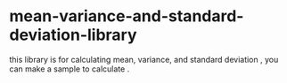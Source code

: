 # mean-variance-and-standard-deviation-library
this library is for calculating mean, variance, and standard deviation , you can make a sample to calculate .
